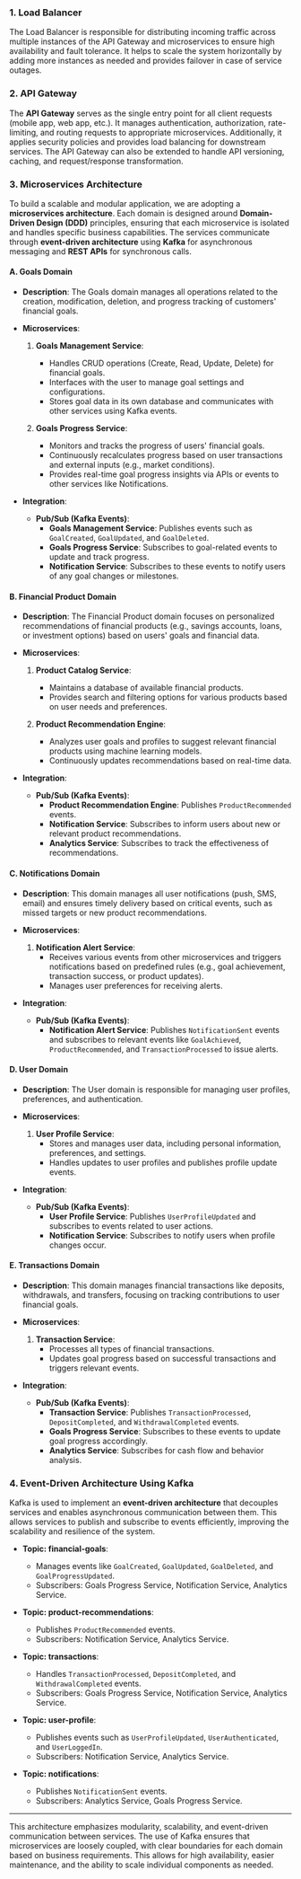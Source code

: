 ### 1. **Load Balancer**

The Load Balancer is responsible for distributing incoming traffic across multiple instances of the API Gateway and microservices to ensure high availability and fault tolerance. It helps to scale the system horizontally by adding more instances as needed and provides failover in case of service outages.

### 2. **API Gateway**

The **API Gateway** serves as the single entry point for all client requests (mobile app, web app, etc.). It manages authentication, authorization, rate-limiting, and routing requests to appropriate microservices. Additionally, it applies security policies and provides load balancing for downstream services. The API Gateway can also be extended to handle API versioning, caching, and request/response transformation.

### 3. **Microservices Architecture**

To build a scalable and modular application, we are adopting a **microservices architecture**. Each domain is designed around **Domain-Driven Design (DDD)** principles, ensuring that each microservice is isolated and handles specific business capabilities. The services communicate through **event-driven architecture** using **Kafka** for asynchronous messaging and **REST APIs** for synchronous calls.

#### A. **Goals Domain**

- **Description**: 
  The Goals domain manages all operations related to the creation, modification, deletion, and progress tracking of customers' financial goals. 

- **Microservices**:
  1. **Goals Management Service**:
     - Handles CRUD operations (Create, Read, Update, Delete) for financial goals.
     - Interfaces with the user to manage goal settings and configurations.
     - Stores goal data in its own database and communicates with other services using Kafka events.
  
  2. **Goals Progress Service**:
     - Monitors and tracks the progress of users' financial goals.
     - Continuously recalculates progress based on user transactions and external inputs (e.g., market conditions).
     - Provides real-time goal progress insights via APIs or events to other services like Notifications.

- **Integration**:  
  - **Pub/Sub (Kafka Events)**:
    - **Goals Management Service**: Publishes events such as `GoalCreated`, `GoalUpdated`, and `GoalDeleted`.
    - **Goals Progress Service**: Subscribes to goal-related events to update and track progress.
    - **Notification Service**: Subscribes to these events to notify users of any goal changes or milestones.

#### B. **Financial Product Domain**

- **Description**: 
  The Financial Product domain focuses on personalized recommendations of financial products (e.g., savings accounts, loans, or investment options) based on users' goals and financial data.

- **Microservices**:
  1. **Product Catalog Service**:
     - Maintains a database of available financial products.
     - Provides search and filtering options for various products based on user needs and preferences.
  
  2. **Product Recommendation Engine**:
     - Analyzes user goals and profiles to suggest relevant financial products using machine learning models.
     - Continuously updates recommendations based on real-time data.

- **Integration**:  
  - **Pub/Sub (Kafka Events)**:
    - **Product Recommendation Engine**: Publishes `ProductRecommended` events.
    - **Notification Service**: Subscribes to inform users about new or relevant product recommendations.
    - **Analytics Service**: Subscribes to track the effectiveness of recommendations.

#### C. **Notifications Domain**

- **Description**: 
  This domain manages all user notifications (push, SMS, email) and ensures timely delivery based on critical events, such as missed targets or new product recommendations.

- **Microservices**:
  1. **Notification Alert Service**:
     - Receives various events from other microservices and triggers notifications based on predefined rules (e.g., goal achievement, transaction success, or product updates).
     - Manages user preferences for receiving alerts.

- **Integration**:
  - **Pub/Sub (Kafka Events)**:
    - **Notification Alert Service**: Publishes `NotificationSent` events and subscribes to relevant events like `GoalAchieved`, `ProductRecommended`, and `TransactionProcessed` to issue alerts.

#### D. **User Domain**

- **Description**: 
  The User domain is responsible for managing user profiles, preferences, and authentication.

- **Microservices**:
  1. **User Profile Service**:
     - Stores and manages user data, including personal information, preferences, and settings.
     - Handles updates to user profiles and publishes profile update events.

- **Integration**:
  - **Pub/Sub (Kafka Events)**:
    - **User Profile Service**: Publishes `UserProfileUpdated` and subscribes to events related to user actions.
    - **Notification Service**: Subscribes to notify users when profile changes occur.

#### E. **Transactions Domain**

- **Description**: 
  This domain manages financial transactions like deposits, withdrawals, and transfers, focusing on tracking contributions to user financial goals.

- **Microservices**:
  1. **Transaction Service**:
     - Processes all types of financial transactions.
     - Updates goal progress based on successful transactions and triggers relevant events.

- **Integration**:  
  - **Pub/Sub (Kafka Events)**:
    - **Transaction Service**: Publishes `TransactionProcessed`, `DepositCompleted`, and `WithdrawalCompleted` events.
    - **Goals Progress Service**: Subscribes to these events to update goal progress accordingly.
    - **Analytics Service**: Subscribes for cash flow and behavior analysis.

### 4. **Event-Driven Architecture Using Kafka**

Kafka is used to implement an **event-driven architecture** that decouples services and enables asynchronous communication between them. This allows services to publish and subscribe to events efficiently, improving the scalability and resilience of the system.

- **Topic: financial-goals**:
  - Manages events like `GoalCreated`, `GoalUpdated`, `GoalDeleted`, and `GoalProgressUpdated`.
  - Subscribers: Goals Progress Service, Notification Service, Analytics Service.

- **Topic: product-recommendations**:
  - Publishes `ProductRecommended` events.
  - Subscribers: Notification Service, Analytics Service.

- **Topic: transactions**:
  - Handles `TransactionProcessed`, `DepositCompleted`, and `WithdrawalCompleted` events.
  - Subscribers: Goals Progress Service, Notification Service, Analytics Service.

- **Topic: user-profile**:
  - Publishes events such as `UserProfileUpdated`, `UserAuthenticated`, and `UserLoggedIn`.
  - Subscribers: Notification Service, Analytics Service.

- **Topic: notifications**:
  - Publishes `NotificationSent` events.
  - Subscribers: Analytics Service, Goals Progress Service.

---

This architecture emphasizes modularity, scalability, and event-driven communication between services. The use of Kafka ensures that microservices are loosely coupled, with clear boundaries for each domain based on business requirements. This allows for high availability, easier maintenance, and the ability to scale individual components as needed.
